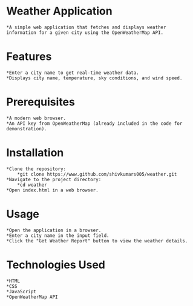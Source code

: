 # Weather Application
    *A simple web application that fetches and displays weather information for a given city using the OpenWeatherMap API.
# Features
    *Enter a city name to get real-time weather data.
    *Displays city name, temperature, sky conditions, and wind speed.

# Prerequisites
    *A modern web browser.
    *An API key from OpenWeatherMap (already included in the code for demonstration).

# Installation
    *Clone the repository:
        *git clone https://www.github.com/shivkumars005/weather.git
    *Navigate to the project directory:
        *cd weather
    *Open index.html in a web browser.

# Usage
    *Open the application in a browser.
    *Enter a city name in the input field.
    *Click the "Get Weather Report" button to view the weather details.

# Technologies Used
    *HTML
    *CSS
    *JavaScript
    *OpenWeatherMap API
